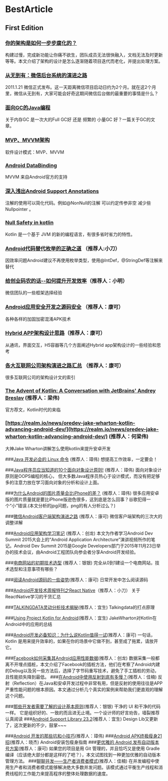 # BestArticle

## First Edition

### [你的架构是如何一步步腐化的？](http://www.21cto.com/article/75)

构建过慢，完成新功能让你痛不欲生，团队成员无法很快融入，文档无法及时更新等等。本文介绍了架构的设计是怎么逐渐随着项目迭代而老化，并提出处理方案。

### [从无到有：微信后台系统的演进之路](http://www.infoq.com/cn/articles/the-road-of-the-growth-weixin-background)

2011.1.21 微信正式发布。这一天距离微信项目启动日约为2个月。就在这2个月里，微信从无到有，大家可能会好奇这期间微信后台做的最重要的事情是什么？

### [面向GC的Java编程](http://coolshell.cn/articles/11541.html)

关于内存GC  是一次大的Full GC好 还是 频繁的 小量GC 好？一篇关于GC的文章。

### [MVP、MVVM架构](https://github.com/konmik/konmik.github.io/wiki/Introduction-to-Model-View-Presenter-on-Android)

软件设计模式：MVP、MVVM

### [Android DataBinding](https://github.com/LyndonChin/MasteringAndroidDataBinding)

MVVM 来自Android官方的支持


### [深入浅出Android Support Annotations](http://www.jcodecraeer.com/a/anzhuokaifa/androidkaifa/2015/0720/3208.html)

注解的使用可以简化代码。例如@NonNull的注解  可以约定传参非空  减少些Nullpointer 。



### [Null Safety in kotlin](https://kotlinlang.org/docs/reference/null-safety.html)

Kotlin 是一个基于 JVM 的新的编程语言，有很多省时省力的特性。



### [Android代码替代枚举的正确之道](http://www.jianshu.com/p/f8ac84a3e3c1) （推荐人:小刀）

因效率问题Android建议不再使用枚举类型，使用@IntDef，@StringDef等注解来替代


### [给创业码农的话--如何提升开发效率](https://mp.weixin.qq.com/s?__biz=MzAwNDY1ODY2OQ==&mid=400785752&idx=1&sn=e1c166e7fad0892811c9ca9bca6d1540&scene=1&srcid=0123GUJQPmVpHwko66R2kWZj&key=710a5d99946419d943c5e124b4a4ba7bc9ccafbca26d0a06e6502bd27b7c6b3e893225c4e4a14beeecb5bcb2e6ba32a2&ascene=0&uin=MjI1NTE5NDA2Mw%3D%3D&devicetype=iMac+MacBookPro11%2C2+OSX+OSX+10.10.5+build\(14F1021\)&version=11020201&pass_ticket=G14Tx40jnGQZ%2FZ7EjNbpKrGwe9MfgIxyDWR938lfSnrXoLI9N%2FZBpjQHP6EYBnuB)（推荐人：小明）

微信团队的一些框架选择经验



### [Android应用安全开发之源码安全](http://drops.wooyun.org/mobile/12172?hmsr=toutiao.io&utm_medium=toutiao.io&utm_source=toutiao.io) （推荐人：康可）

各种各样的加固加密混淆APK技术




### [Hybrid APP架构设计思路](http://segmentfault.com/a/1190000004263182?f=tt)（推荐人：康可）

从通讯，界面交互，H5容器等几个方面阐述Hybrid app架构设计的一些经验和思考



### [各大互联网公司架构演进之路汇总](http://www.hollischuang.com/archives/1036?hmsr=toutiao.io&utm_medium=toutiao.io&utm_source=toutiao.io)  （推荐人：康可）

很多互联网公司的架构设计文的索引



### [The Advent of Kotlin: A Conversation with JetBrains' Andrey Breslav](http://www.oracle.com/technetwork/articles/java/breslav-1932170.html)  (推荐人：梁伟)

官方荐文，Kotlin时代的来临

### [https://realm.io/news/oredev-jake-wharton-kotlin-advancing-android-dev/](https://realm.io/news/oredev-jake-wharton-kotlin-advancing-android-dev/)  (推荐人：何梁伟)

大神Jake Wharton讲解怎么使用kotlin来提升安卓开发


###[Java 开发必会的 Linux 命令](https://mp.weixin.qq.com/s?__biz=MzAxMzQ3NzQ3Nw==&mid=405664533&idx=3&sn=0a093dc73285dc01b7dc74bef5bb614a&scene=1&srcid=0126onMA2n98ky9JVdTpFLgY&key=710a5d99946419d9de40d10bf274bb86b987336b84be91abb9823d369bfeb757523f165c893c9a92aa7fdcfbb1aac4be&ascene=0&uin=MjI1NTE5NDA2Mw%3D%3D&devicetype=iMac+MacBookPro11%2C2+OSX+OSX+10.10.5+build\(14F1021\)&version=11020201&pass_ticket=n3SkcbGuld4qWyE84%2BT38qwJ9QheYrY5dWqziaIptNgPqgMcezywZQFosROcMdjh) (推荐人：璋伟)
想提高工作效率，一定要会！

###[Java程序员应当知道的10个面向对象设计原则!](https://mp.weixin.qq.com/s?__biz=MzA5MDI1NDEwMw==&mid=401758032&idx=2&sn=98877730bba98855833d0249f53f498d&scene=1&srcid=012632iWvUIu2wtcsLRcZ0bm&key=710a5d99946419d923e2f0bd6106da6e49ef16c3ff0c1d12effc82c9715b7227aae3d363a42f8aa8df6c498858a3c2a5&ascene=0&uin=MjI1NTE5NDA2Mw%3D%3D&devicetype=iMac+MacBookPro11%2C2+OSX+OSX+10.10.5+build\(14F1021\)&version=11020201&pass_ticket=n3SkcbGuld4qWyE84%2BT38qwJ9QheYrY5dWqziaIptNgPqgMcezywZQFosROcMdjh) (推荐人：璋伟)
面向对象设计原则是OOPS编程的核心， 但大多数Java程序员热心于设计模式，而没有把足够多的注意力放在学习面向对象的分析和设计上面。


###[为什么Android的图片质量会比iPhone的差？](https://mp.weixin.qq.com/s?__biz=MzI3MTEzMDI2MA==&mid=404712146&idx=1&sn=4fa42f83526223e618f7b9332caa0081&scene=1&srcid=0128YoVQDImBhtkvnZqEMeHf&key=710a5d99946419d9663ea313b1cdf09ecb49e65f81defbc90d6c69f3045ad5f0e358a17bd47337fe04592a7b59a515cd&ascene=0&uin=MjI1NTE5NDA2Mw%3D%3D&devicetype=iMac+MacBookPro11%2C2+OSX+OSX+10.10.5+build\(14F1021\)&version=11020201&pass_ticket=n3SkcbGuld4qWyE84%2BT38qwJ9QheYrY5dWqziaIptNgPqgMcezywZQFosROcMdjh)  (推荐人：璋伟)
很多应用安卓版的图片质量就是要比iPhone版逊色很多，这到底是怎么回事？谷歌犯得一个“小”错误.(本文分析的jpg问题，png的有人分析过么？)

###[微信Android客户端架构演进之路](http://www.infoq.com/cn/articles/wechat-android-app-architecture) (推荐人：康可)
微信客户端架构的三次大的调整详解

###[Android应用架构学习笔记](https://mp.weixin.qq.com/s?__biz=MzA3ODg4MDk0Ng==&mid=401668447&idx=1&sn=5b6b6c2ea8e415041498634a2b67699a&scene=1&srcid=0202i3wGcdaxs1kXMCDypAEv&key=710a5d99946419d900f51c0fdb3cb2c4d224df2c7df373aef5438d48bb40f0ba593319705c4a725ef3d30d9ed09abd42&ascene=0&uin=MjI1NTE5NDA2Mw%3D%3D&devicetype=iMac+MacBookPro11%2C2+OSX+OSX+10.10.5+build\(14F1021\)&version=11020201&pass_ticket=n3SkcbGuld4qWyE84%2BT38qwJ9QheYrY5dWqziaIptNgPqgMcezywZQFosROcMdjh) (推荐人：创龙)
本文为作者学习Android Dev Summit 2015大会上的“Android Application Architecture”演讲视频所作的笔记。Android Dev Summit 2015是Google Developers部门于2015年11月23日举办的技术会议，由Android工程团队向参会者分享Android开发经验。

###[电商网站的初期技术选型](http://www.infoq.com/cn/articles/e-commerce-web-tech-stack) (推荐人：银银)
完全从0到1建设一个电商网站，技术选型和注意事项有哪些？

###[阅读Android源码的一些姿势](http://zhuanlan.zhihu.com/kaede/20564614)(推荐人：康可)
日常开发中怎么阅读源码

###[Android开发技术周报特刊之React Native](http://www.androidweekly.cn/android-dev-special-weekly-react-native/ )（推荐人：小刀）
关于ReactNative学习的干货汇总

###[TALKINGDATA灵动分析技术揭秘](http://blog.talkingdata.net/?p=3778)(推荐人：宜生)
Talkingdata的打点原理

###[Using Project Kotlin for Android](https://docs.google.com/document/d/1ReS3ep-hjxWA8kZi0YqDbEhCqTt29hG8P44aA9W0DM8/edit?hl=en&forcehl=1# )(推荐人：宜生)
JakeWharton对Kotlin在Android中的应用的总结

###[Android开发必备知识：为什么说Kotlin值得一试](https://mp.weixin.qq.com/s?__biz=MzA3NTYzODYzMg==&mid=404087761&idx=1&sn=d80625ee52f860a7a2ed4c238d2151b6&scene=1&srcid=0225QQBEkQDEgwdiU2NLUcIN&key=710a5d99946419d9ccd16b7a8f76c1e361a550e2913b9faaa03629fc47c8101e359ddd6f56b49ba5fb492397af237e23&ascene=0&uin=MjI1NTE5NDA2Mw%3D%3D&devicetype=iMac+MacBookPro11%2C2+OSX+OSX+10.10.5+build\(14F1021\)&version=11020201&pass_ticket=QVvjp5rfSGeK1B2IUW9ztD%2FG3DNqK1OP1Mf132T8IbEt5mmj8dgTKQegO6igLQl%2B)(推荐人：康可)
一句话，Kotlin 是用来提升效率的，如果在你的场景中它做不到，甚至成了拖累，请放开它。

###[Facebook如何采集其Android应用性能数据](https://mp.weixin.qq.com/s?__biz=MzA3ODg4MDk0Ng==&mid=401955288&idx=1&sn=cd6e26f8ccecdde318f873b681e33526&scene=1&srcid=0221Ph4me1lUtzTlCrWZr9Qd&key=710a5d99946419d96f6bad88b3d9b42148af956828a1ab147360005f1d8ce222141b3075441ad6914e4e03aae1c61e08&ascene=0&uin=MjI1NTE5NDA2Mw%3D%3D&devicetype=iMac+MacBookPro11%2C2+OSX+OSX+10.10.5+build\(14F1021\)&version=11020201&pass_ticket=QVvjp5rfSGeK1B2IUW9ztD%2FG3DNqK1OP1Mf132T8IbEt5mmj8dgTKQegO6igLQl%2B)(推荐人：创龙)
数据采集一般都离不开埋点插桩，本文介绍了Facebook的插桩方法，他们在考察了Android内建的Debug以及另一些方法后，选择了字节码重写技术，避免了手工插桩的劳动，且性能损失降到最低。
###[在Android中使用反射到底有多慢？](http://blog.nimbledroid.com/2016/02/23/slow-Android-reflection-zh.html?hmsr=toutiao.io&utm_medium=toutiao.io&utm_source=toutiao.io)(推荐人：佳楠)
反射（Reflection）在Java和安卓开发过程中非常有用，但是反射的使用往往是APP严重性能问题的根本原因。本文通过分析几个真实的案例来帮助我们更直观的理解这个问题。

###[那些开发者需要了解的设计基本原则](https://m.flipboard.cn/share?url=http%3A%2F%2Fwww.woshipm.com%2Fpd%2F288577.html&social=wechat&deviceType=iphone&udid=1a7e888b83c9d71f07661d96cbcefc6d4cee48ae&userid=9485132&item_id=flipboard-zqeL0MIJQdyQ4ZDB8TeZUQ%3Aa%3A184483403-1456458776&section_id=flipboard%2Fcurator%252Fmagazine%252FcqZO7hBRSyar44MVxPeEGw%253Am%253A184483403&from=groupmessage&isappinstalled=1)(推荐人：银银)
干净的 UI 和干净的代码一样。 它是组织好的、一致的而且进无止境。一个设计师的好言劝告，墙裂推荐认真阅读
###[Android Support Library 23.2](http://android-developers.blogspot.jp/2016/02/android-support-library-232.html)(推荐人：宜生)
Design Lib又更新了，这次更新的不少，鼓掌~~~

###[Android 开发的那些坑和小技巧](https://mp.weixin.qq.com/s?__biz=MzI3MTEzMDI2MA==&mid=405597000&idx=1&sn=5c86631ff95644fdbefa36c4f57ee71d&scene=1&srcid=03010lwFKKs4GuGWyDPZxAvL&key=710a5d99946419d91ed1eea3be59088184f016b794b9c83c7f70d1f63ff0f375ea90497700ca962c987af51fa4cb68e6&ascene=0&uin=MjI1NTE5NDA2Mw%3D%3D&devicetype=iMac+MacBookPro11%2C2+OSX+OSX+10.10.5+build\(14F1021\)&version=11020201&pass_ticket=3OhJ6Q6jZNaO%2BrWN1brtamVLFosGdEWQnoDQYiw2Kj09Xd0QE1EDLJX2aj4vyhJq)(推荐人：璋伟)
###[Android APK终极瘦身21招](https://mp.weixin.qq.com/s?__biz=MzA3ODg4MDk0Ng==&mid=402380504&idx=1&sn=7013f0842867a21555adcf445c7c03ee&scene=1&srcid=0302DAWQ0vmV7ZGLuIEspz3a&key=710a5d99946419d953f7ab50fbe10d553fe0056e641560956a071c0399784f002970d8240a67c3044ffd60e747b17498&ascene=0&uin=MjI1NTE5NDA2Mw%3D%3D&devicetype=iMac+MacBookPro11%2C2+OSX+OSX+10.10.5+build\(14F1021\)&version=11020201&pass_ticket=3OhJ6Q6jZNaO%2BrWN1brtamVLFosGdEWQnoDQYiw2Kj09Xd0QE1EDLJX2aj4vyhJq)(推荐人：晓杰)
Android安装包瘦身指南
###[更优雅的 Android 发布自动版本号方案](http://www.race604.com/android-auto-version/?hmsr=toutiao.io&utm_medium=toutiao.io&utm_source=toutiao.io)(推荐人：康可)
如果您的项目是用 Git 管理的，并且恰巧又是使用 Gradle 编译（应该绝大部分都是这样的了吧？），本文试图找到一种更加优雅的自动版本管理方法。
###[聊聊并发——生产者消费者模式](http://www.infoq.com/cn/articles/producers-and-consumers-mode/)(推荐人：佳楠)
在并发编程中使用生产者和消费者模式能够解决绝大多数并发问题。该模式通过平衡生产线程和消费线程的工作能力来提高程序的整体处理数据的速度。


